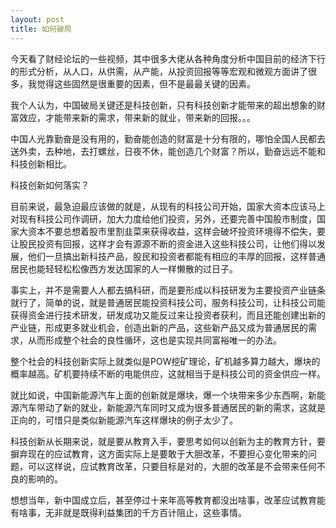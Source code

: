 ```yaml
---
layout: post
title: 如何破局
---
```


今天看了财经论坛的一些视频，其中很多大佬从各种角度分析中国目前的经济下行的形式分析，从人口，从供需，从产能，从投资回报等等宏观和微观方面讲了很多，我觉得这些固然是很重要的因素，但不是最最关键的因素。

我个人认为，中国破局关键还是科技创新，只有科技创新才能带来的超出想象的财富效应，才能带来新的需求，带来新的就业，带来新的回报。。。

中国人光靠勤奋是没有用的，勤奋能创造的财富是十分有限的，哪怕全国人民都去送外卖，去种地，去打螺丝，日夜不休，能创造几个财富？所以，勤奋远远不能和科技创新相比。

科技创新如何落实？

目前来说，最急迫最应该做的就是，从现有的科技公司开始，国家大资本应该马上对现有科技公司作调研，加大力度给他们投资，另外，还要完善中国股市制度，国家大资本不要总想着股市里割韭菜来获得收益，这样会破坏投资环境得不偿失，要让股民投资有回报，这样才会有源源不断的资金进入这些科技公司，让他们得以发展，他们一旦搞出新科技产品，股民和投资者都能有相应的丰厚的回报，这样普通居民也能轻轻松松像西方发达国家的人一样懒散的过日子。

事实上，并不是需要人人都去搞科研，而是要形成以科技研发为主要投资产业链条就行了，简单的说，就是普通居民能投资科技公司，服务科技公司，让科技公司能获得资金进行技术研发，研发成功又能反过来让投资者获利，而且还能创建出新的产业链，形成更多就业机会，创造出新的产品，这些新产品又成为普通居民的需求，从而形成整个社会的良性循环，这也是实现共同富裕唯一的办法。

整个社会的科技创新实际上就类似是POW挖矿理论，矿机越多算力越大，爆块的概率越高。矿机要持续不断的电能供应，这就相当于是科技公司的资金供应一样。

就比如说，中国新能源汽车上面的创新就是爆块，爆一个块带来多少东西啊，新能源汽车带动了新的就业，新能源汽车同时又成为很多普通居民的新的需求，这就是正向的，可惜只是类似新能源汽车这样爆块的例子太少了。

科技创新从长期来说，就是要从教育入手，要思考如何以创新为主的教育方针，要摒弃现在的应试教育，这方面实际上是要敢于大胆改革，不要担心变化带来的问题，可以这样说，应试教育改革，只要目标是对的，大胆的改革是不会带来任何不良的影响的。

想想当年，新中国成立后，甚至停过十来年高等教育都没出啥事，改革应试教育能有啥事，无非就是既得利益集团的千方百计阻止，这些事情。
